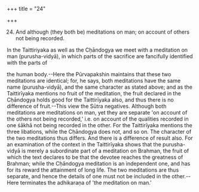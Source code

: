 +++
title = "24"

+++


24. And although (they both be) meditations on man; on account of others not being recorded.

In the Taittiriyaka as well as the Cḥāndogya we meet with a meditation on man (purusha-vidyā), in which parts of the sacrifice are fancifully identified with the parts of

the human body.--Here the Pūrvapakshin maintains that these two meditations are identical; for, he says, both meditations have the same name (purusha-vidyā), and the same character as stated above; and as the Taittirīyaka mentions no fruit of the meditation, the fruit declared in the Cḥāndogya holds good for the Taittirīyaka also, and thus there is no difference of fruit.--This view the Sūtra negatives. Although both meditations are meditations on man, yet they are separate 'on account of the others not being recorded,' i.e. on account of the qualities recorded in one śākhā not being recorded in the other. For the Taittirīyaka mentions the three libations, while the Cḥāndogya does not, and so on. The character of the two meditations thus differs. And there is a difference of result also. For an examination of the context in the Taittirīyaka shows that the purusha-vidyā is merely a subordinate part of a meditation on Brahman, the fruit of which the text declares to be that the devotee reaches the greatness of Brahman; while the Cḥāndogya meditation is an independent one, and has for its reward the attainment of long life. The two meditations are thus separate, and hence the details of one must not be included in the other.--Here terminates the adhikaraṇa of 'the meditation on man.'

